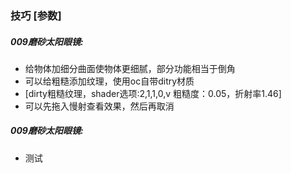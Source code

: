 ### 技巧 [参数]  
##### 009磨砂太阳眼镜:
  * 给物体加细分曲面使物体更细腻，部分功能相当于倒角
  * 可以给粗糙添加纹理，使用oc自带ditry材质
  * [dirty粗糙纹理，shader选项:2,1,1,0,v 粗糙度：0.05，折射率1.46]
  * 可以先拖入慢射查看效果，然后再取消
##### 009磨砂太阳眼镜:
  * 测试
